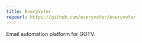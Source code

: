 ```yaml
---
title: EveryVoter
repourl: https://github.com/everyvoter/everyvoter
---
```


Email automation platform for GOTV.
